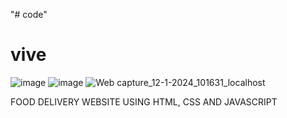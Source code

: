 "# code" 
# vive

![image](https://github.com/viv0812/viv/assets/154576071/ffc84d3f-9b0e-4724-8185-29f8fbf6a581)
![image](https://github.com/viv0812/viv/assets/154576071/999b5bff-edbb-406e-9479-3ecd2cc2f259)
![Web capture_12-1-2024_101631_localhost](https://github.com/viv0812/viv/assets/154576071/5416373f-a399-4f11-8ddd-6d28ca27c87d)


FOOD DELIVERY WEBSITE USING HTML, CSS AND JAVASCRIPT
